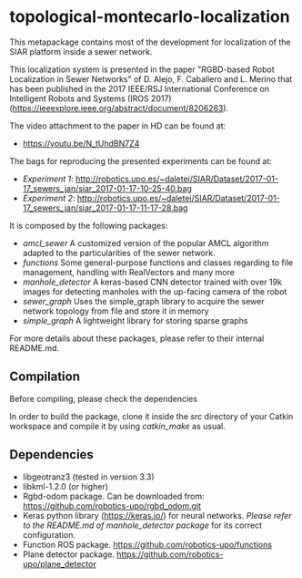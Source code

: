 # topological-montecarlo-localization

This metapackage contains most of the development for localization of the SIAR platform inside a sewer network. 

This localization system is presented in the paper "RGBD-based Robot Localization in Sewer Networks" of D. Alejo, F. Caballero and L. Merino that has been published in the 2017 IEEE/RSJ International Conference on Intelligent Robots and Systems (IROS 2017) (https://ieeexplore.ieee.org/abstract/document/8206263).

The video attachment to the paper in HD can be found at:

-  https://youtu.be/N_tUhdBN7Z4

The bags for reproducing the presented experiments can be found at:

- *Experiment 1*: http://robotics.upo.es/~daletei/SIAR/Dataset/2017-01-17_sewers_jan/siar_2017-01-17-10-25-40.bag
- *Experiment 2*: http://robotics.upo.es/~daletei/SIAR/Dataset/2017-01-17_sewers_jan/siar_2017-01-17-11-17-28.bag


It is composed by the following packages:

* *amcl_sewer* A customized version of the popular AMCL algorithm adapted to the particularities of the sewer network.
* *functions* Some general-purpose functions and classes regarding to file management, handling with RealVectors and many more
* *manhole_detector* A keras-based CNN detector trained with over 19k images for detecting manholes with the up-facing camera of the robot
* *sewer_graph* Uses the simple_graph library to acquire the sewer network topology from file and store it in memory
* *simple_graph* A lightweight library for storing sparse graphs

For more details about these packages, please refer to their internal README.md.

## Compilation

Before compiling, please check the dependencies

In order to build the package, clone it inside the *src* directory of your Catkin workspace and compile it by using *catkin_make* as usual.

## Dependencies

- libgeotranz3  (tested in version 3.3)
- libkml-1.2.0 (or higher)
- Rgbd-odom package. Can be downloaded from: https://github.com/robotics-upo/rgbd_odom.git
- Keras python library (https://keras.io/) for neural networks. *Please refer to the README.md of manhole_detector package* for its correct configuration.
- Function ROS package. https://github.com/robotics-upo/functions
- Plane detector package. https://github.com/robotics-upo/plane_detector

